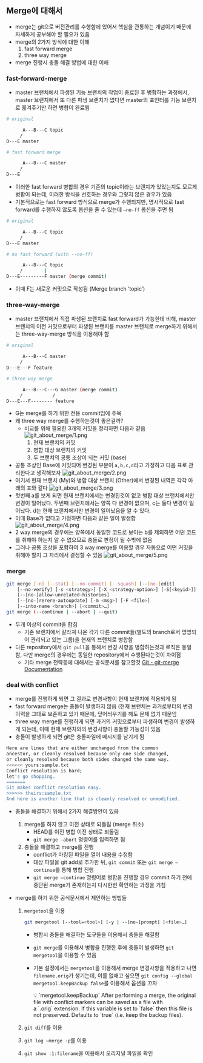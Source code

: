 ## Merge에 대해서

- merge는 git으로 버전관리를 수행함에 있어서 핵심을 관통하는 개념이기 때문에 자세하게 공부해야 할 필요가 있음
- merge의 2가지 방식에 대한 이해
  1. fast forward merge
  2. three way merge
- merge 진행시 충돌 해결 방법에 대한 이해

### fast-forward-merge

- master 브랜치에서 파생된 기능 브랜치의 작업이 종료된 후 병합하는 과정에서, master 브랜치에서 또 다른 파생 브랜치가 없다면 master의 포인터를 기능 브랜치로 옮겨주기만 하면 병합이 완료됨

```bash
# original

      A---B---C topic
     /
D---E master

# fast forward merge

      A---B---C master
     /
D---E
```

- 이러한 fast forward 병합의 경우 기존의 topic이라는 브랜치가 있었는지도 모르게 병합이 되는데, 이러한 방식을 선호하는 경우와 그렇지 않은 경우가 있음
- 기본적으로는 fast forward 방식으로 merge가 수행되지만, 명시적으로 fast forward를 수행하지 않도록 옵션을 줄 수 있는데 `—no-ff` 옵션을 주면 됨

```bash
# original

      A---B---C topic
     /
D---E master

# no fast forward (with --no-ff)

      A---B---C topic
     /        |
D---E---------F master (merge commit)
```

- 이때 F는 새로운 커밋으로 작성됨 (Merge branch ‘topic’)

### three-way-merge

- master 브랜치에서 직접 파생된 브랜치로 fast forward가 가능한데 비해, master 브랜치의 이전 커밋으로부터 파생된 브랜치를 master 브랜치로 merge하기 위해서는 three-way-merge 방식을 이용해야 함

```bash
# original

      A---B---C master
     /
D---E---F feature

# three way merge

      A---B---C---G master (merge commit)
     /           /
D---E---F-------- feature
```

- G는 merge를 하기 위한 전용 commit임에 주목
- 왜 three way merge를 수행하는것이 좋은걸까?
  - 비교를 위해 필요한 3개의 커밋을 정리하면 다음과 같음
    ![git_about_merge/1.png](git_about_merge/1.png)
    1. 현재 브랜치의 커밋
    2. 병합 대상 브랜치의 커밋
    3. 두 브랜치의 공통 조상이 되는 커밋 (base)
- 공통 조상인 Base에 커밋되어 변경된 부분이 `a,b,c,d`라고 가정하고 다음 표로 관리한다고 생각해보자
  ![git_about_merge/2.png](git_about_merge/2.png)
- 여기서 현재 브랜치 (My)와 병합 대상 브랜치 (Other)에서 변경된 내역은 각각 아래의 표와 같다
  ![git_about_merge/3.png](git_about_merge/3.png)
- 첫번째 a를 보게 되면 현재 브랜치에서는 변경된것이 없고 병합 대상 브랜치에서만 변경이 일어났다. 두번째 브랜치에서는 양쪽 다 변경이 없으며, c는 둘다 변경이 일어났다. d는 현재 브랜치에서만 변경이 일어났음을 알 수 있다.
- 이때 Base가 없다고 가정하면 다음과 같은 일이 발생함
  ![git_about_merge/4.png](git_about_merge/4.png)
- 2 way merge의 경우에는 양쪽에서 동일한 코드로 보이는 b를 제외하면 어떤 코드를 취해야 하는지 알 수 없으므로 충돌로 판정이 될 수밖에 없음
- 그러나 공통 조상을 포함하여 3 way merge를 이용할 경우 자동으로 어떤 커밋을 취해야 할지 그 자리에서 결정할 수 있음
  ![git_about_merge/5.png](git_about_merge/5.png)

### merge

```bash
git merge [-n] [--stat] [--no-commit] [--squash] [--[no-]edit]
	[--no-verify] [-s <strategy>] [-X <strategy-option>] [-S[<keyid>]]
	[--[no-]allow-unrelated-histories]
	[--[no-]rerere-autoupdate] [-m <msg>] [-F <file>]
	[--into-name <branch>] [<commit>…]
git merge (--continue | --abort | --quit)
```

- 두개 이상의 commit을 합침
  - 기존 브랜치에서 갈라져 나온 각기 다른 commit들(별도의 branch로서 명명되어 관리되고 있는 그룹)을 현재의 브랜치로 병합함
- 다른 repository에서 `git pull`을 통해서 변경 사항을 병합하는것과 로직은 동일함, 다만 merge의 경우에는 동일한 repository에서 수행된다는것이 차이점
  - 기타 merge 전략등에 대해서는 공식문서를 참고할것
    [Git - git-merge Documentation](https://git-scm.com/docs/git-merge)

### deal with conflict

- merge를 진행하게 되면 그 결과로 변경사항이 현재 브랜치에 적용되게 됨
- fast forward merge는 충돌이 발생하지 않음 (현재 브랜치는 과거로부터의 변경이력을 그대로 보존하고 있기 때문에, 덮어씌우기를 해도 문제 없기 때문임
- three way merge를 진행하게 되면 과거의 커밋으로부터 파생하여 변경이 발생하게 되는데, 이때 현재 브랜치와의 변경사항이 충돌할 가능성이 있음
- 충돌이 발생하게 되면 git은 충돌파일에 메시지를 남기게 됨

```bash
Here are lines that are either unchanged from the common
ancestor, or cleanly resolved because only one side changed,
or cleanly resolved because both sides changed the same way.
<<<<<< yours:sample.txt
Conflict resolution is hard;
let's go shopping.
=======
Git makes conflict resolution easy.
>>>>>> theirs:sample.txt
And here is another line that is cleanly resolved or unmodified.
```

- 충돌을 해결하기 위해서 2가지 해결방안이 있음
  1. merge를 하지 않고 이전 상태로 되돌림 (merge 취소)
     - HEAD를 이전 병합 이전 상태로 되돌림
     - `git merge —abort` 명령어를 입력하면 됨
  2. 충돌을 해결하고 merge를 진행
     - conflict가 마킹된 파일을 열어 내용을 수정함
     - 대상 파일을 git add로 추가한 뒤, `git commit` 또는 `git merge —continue`를 통해 병합 진행
     - `git merge —continue` 명령어로 병합을 진행할 경우 commit 하기 전에 중단된 merge가 존재하는지 다시한번 확인하는 과정을 거침
- merge를 하기 위한 공식문서에서 제안하는 방법들

  1. `mergetool`을 이용

     ```bash
     git mergetool [--tool=<tool>] [-y | --[no-]prompt] [<file>…]
     ```

     - 병합시 충돌을 해결하는 도구들을 이용해서 충돌을 해결함
     - `git merge`를 이용해서 병합을 진행한 후에 충돌이 발생하면 `git mergetool`을 이용할 수 있음
     - 기본 설정에서는 `mergetool`을 이용해서 merge 변경사항을 적용하고 나면 `filename.orig`가 생기는데, 이를 없애고 싶으면 `git config --global mergetool.keepBackup false`를 이용해서 옵션을 끄자
         <aside>
         💡 `mergetool.keepBackup` After performing a merge, the original file with conflict markers can be saved as a file with a `.orig` extension. If this variable is set to `false` then this file is not preserved. Defaults to `true` (i.e. keep the backup files).
         
         </aside>

  2. `git diff`를 이용
  3. `git log —merge -p`를 이용
  4. `git show :1:filename`을 이용해서 오리지널 파일을 확인
